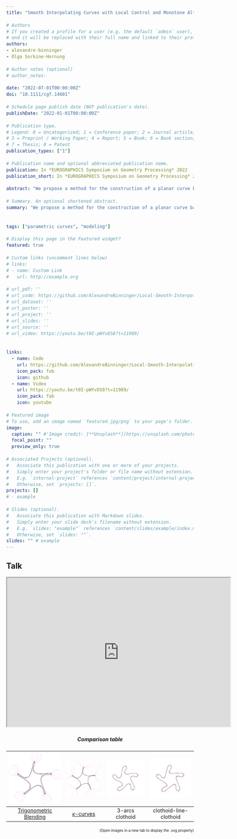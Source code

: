 ```yaml
---
title: "Smooth Interpolating Curves with Local Control and Monotone Alternating Curvature"

# Authors
# If you created a profile for a user (e.g. the default `admin` user), write the username (folder name) here 
# and it will be replaced with their full name and linked to their profile.
authors:
- alexandre-binninger
- Olga Sorkine-Hornung 

# Author notes (optional)
# author_notes:

date: "2022-07-01T00:00:00Z"
doi: "10.1111/cgf.14601"

# Schedule page publish date (NOT publication's date).
publishDate: "2022-01-01T00:00:00Z"

# Publication type.
# Legend: 0 = Uncategorized; 1 = Conference paper; 2 = Journal article;
# 3 = Preprint / Working Paper; 4 = Report; 5 = Book; 6 = Book section;
# 7 = Thesis; 8 = Patent
publication_types: ["1"]

# Publication name and optional abbreviated publication name.
publication: In *EUROGRAPHICS Symposium on Geometry Processing* 2022
publication_short: In *EUROGRAPHICS Symposium on Geometry Processing* 2022

abstract: "We propose a method for the construction of a planar curve based on piecewise clothoids and straight lines that intuitively interpolates a given sequence of control points. Our method has several desirable properties that are not simultaneously fulfilled by previous approaches: Our interpolating curves are $C^2$ continuous, their computation does not rely on global optimization and has local support, enabling fast evaluation for interactive modeling. Further, the sign of the curvature at control points is consistent with the control polygon; the curvature attains its extrema at control points and is monotone between consecutive control points of opposite curvature signs. In addition, we can ensure that the curve has self-intersections only when the control polygon also self-intersects between the same control points. For more fine-grained control, the user can specify the desired curvature and tangent values at certain control points, though it is not  required by our method. Our local optimization can lead to discontinuity w.r.t.\ the locations of control points, although the problem is limited by its locality. We demonstrate the utility of our approach in generating various curves and provide a comparison with the state of the art."

# Summary. An optional shortened abstract.
summary: "We propose a method for the construction of a planar curve based on piecewise clothoids and straight lines that has several desirable properties that are not simultaneously fulfilled by previous approaches: $C^2$ continuity, local support, curvature sign at control points consistent with the control polygon, curvature extrema at control points and monotone curvature between consecutive control points of opposite curvature signs."


tags: ["parametric curves", "modeling"]

# Display this page in the Featured widget?
featured: true

# Custom links (uncomment lines below)
# links:
# - name: Custom Link
#   url: http://example.org

# url_pdf: ''
# url_code: https://github.com/AlexandreBinninger/Local-Smooth-Interpolating-MonoCurvature/
# url_dataset: ''
# url_poster: ''
# url_project: ''
# url_slides: ''
# url_source: ''
# url_video: https://youtu.be/t0I-pWYvDS8?t=11989/


links:
  - name: Code
    url: https://github.com/AlexandreBinninger/Local-Smooth-Interpolating-MonoCurvature/
    icon_pack: fab
    icon: github
  - name: Video
    url: https://youtu.be/t0I-pWYvDS8?t=11989/
    icon_pack: fab
    icon: youtube

# Featured image
# To use, add an image named `featured.jpg/png` to your page's folder. 
image:
  caption: "" #'Image credit: [**Unsplash**](https://unsplash.com/photos/pLCdAaMFLTE)'
  focal_point: ""
  preview_only: true

# Associated Projects (optional).
#   Associate this publication with one or more of your projects.
#   Simply enter your project's folder or file name without extension.
#   E.g. `internal-project` references `content/project/internal-project/index.md`.
#   Otherwise, set `projects: []`.
projects: []
# - example

# Slides (optional).
#   Associate this publication with Markdown slides.
#   Simply enter your slide deck's filename without extension.
#   E.g. `slides: "example"` references `content/slides/example/index.md`.
#   Otherwise, set `slides: ""`.
slides: "" # example
---
```

<!---
{{% callout note %}}
Click the *Cite* button above to demo the feature to enable visitors to import publication metadata into their reference management software.
{{% /callout %}}

{{% callout note %}}
Create your slides in Markdown - click the *Slides* button to check out the example.
{{% /callout %}}

Supplementary notes can be added here, including [code, math, and images](https://wowchemy.com/docs/writing-markdown-latex/).
--->


## Talk

<div style="text-align: center">
<iframe width="600" height="400"
src="https://youtube.com/embed/t0I-pWYvDS8?t=11989">
</iframe>
</div>

 
<div style="text-align: center">

##### Comparison table
<div>


| ![teaser_blending.png](results/teaser_blending.svg)      | ![teaser_kappa.png](results/teaser_kappa.svg)       | ![teaser_3arcs.png](results/teaser_3arcs.svg)  | ![teaser_clotho_line.png](results/teaser_clotho_line.svg)  |
| :---:        |    :----:   |          :---: |         :---: |
| [Trigonometric Blending](https://dl.acm.org/doi/10.1145/3400301)      | [$\kappa$-curves](https://dl.acm.org/doi/10.1145/3072959.3073692) | 3-arcs clothoid     | clothoid-line-clothoid     |

<div style="text-align: right"><sub><sup>(Open images in a new tab to display the .svg properly)</sup></sub><div>